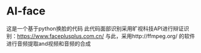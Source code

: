 # AI-face
这是一个基于python换脸的代码
此代码面部识别采用旷视科技API进行辩证识别：https://www.faceplusplus.com.cn/
与此，采用http://ffmpeg.org/ 的软件进行音频提取and视频和音频的合成
